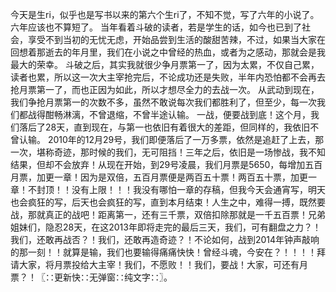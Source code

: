 今天是生ri，似乎也是写书以来的第六个生ri了，不知不觉，写了六年的小说了。
六年应该也不算短了。
当年看着斗破的读者，若是学生的话，如今也已到了社会，享受不到当初的无忧无虑，开始品尝到生活的酸甜苦辣，不过，如果当大家在回想着那逝去的年月里，我们在小说之中曾经的热血，或者为之感动，那就会是我最大的荣幸。
斗破之后，其实我就很少争月票第一了，因为太累，不仅自己累，读者也累，所以这一次大主宰抢完后，不论成功还是失败，半年内恐怕都不会再去抢月票第一了，而也正因为如此，所以才想尽全力的去战一次。
从武动到现在，我们争抢月票第一的次数不多，虽然不敢说每次我们都胜利了，但至少，每一次我们都战得酣畅淋漓，不曾退缩，不曾半途认输。
一战，便要战到底！这个月，我们落后了28天，直到现在，与第一也依旧有着很大的差距，但同样的，我依旧不曾认输。
2010年的12月29号，我们即便落后了一万多票，依然是追赶了上去，那一次，堪称奇迹，那时候的我们，无可阻挡！三年之后，依旧是一场惨战，我不知结果，但却不会放弃！从现在开始，到29号凌晨，我们月票是5650，每增加五百月票，加更一章！因为是双倍，五百月票便是两百五十票！两百五十票，加更一章！不封顶！！没有上限！！！我没有哪怕一章的存稿，但我今天会通宵写，明天也会疯狂的写，后天也会疯狂的写，直到本月结束！人生之中，难得一搏，既然要战，那就真正的战吧！距离第一，还有三千票，双倍扣除那就是一千五百票！兄弟姐妹们，隐忍28天，在这2013年即将走完的最后三天，我们，可有翻盘之力？！我们，还敢再战否？！我们，还敢再造奇迹？！不论如何，战到2014年钟声敲响的那一刻！！就算是输，我们也要输得痛痛快快！曾经斗魂，今安在？！！！！拜请大家，将月票投给大主宰！我们，不愿败！！我们，要战！大家，可还有月票？！〖∷更新快∷无弹窗∷纯文字∷〗。
